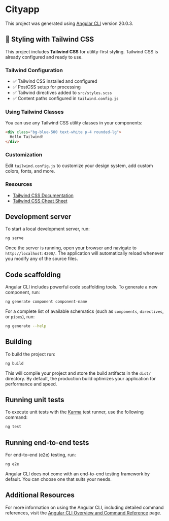 # Cityapp

This project was generated using [Angular CLI](https://github.com/angular/angular-cli) version 20.0.3.

## 🎨 Styling with Tailwind CSS

This project includes **Tailwind CSS** for utility-first styling. Tailwind CSS is already configured and ready to use.

### Tailwind Configuration
- ✅ Tailwind CSS installed and configured
- ✅ PostCSS setup for processing
- ✅ Tailwind directives added to `src/styles.scss`
- ✅ Content paths configured in `tailwind.config.js`

### Using Tailwind Classes
You can use any Tailwind CSS utility classes in your components:

```html
<div class="bg-blue-500 text-white p-4 rounded-lg">
  Hello Tailwind!
</div>
```

### Customization
Edit `tailwind.config.js` to customize your design system, add custom colors, fonts, and more.

### Resources
- [Tailwind CSS Documentation](https://tailwindcss.com/docs)
- [Tailwind CSS Cheat Sheet](https://tailwindcomponents.com/cheatsheet/)

## Development server

To start a local development server, run:

```bash
ng serve
```

Once the server is running, open your browser and navigate to `http://localhost:4200/`. The application will automatically reload whenever you modify any of the source files.

## Code scaffolding

Angular CLI includes powerful code scaffolding tools. To generate a new component, run:

```bash
ng generate component component-name
```

For a complete list of available schematics (such as `components`, `directives`, or `pipes`), run:

```bash
ng generate --help
```

## Building

To build the project run:

```bash
ng build
```

This will compile your project and store the build artifacts in the `dist/` directory. By default, the production build optimizes your application for performance and speed.

## Running unit tests

To execute unit tests with the [Karma](https://karma-runner.github.io) test runner, use the following command:

```bash
ng test
```

## Running end-to-end tests

For end-to-end (e2e) testing, run:

```bash
ng e2e
```

Angular CLI does not come with an end-to-end testing framework by default. You can choose one that suits your needs.

## Additional Resources

For more information on using the Angular CLI, including detailed command references, visit the [Angular CLI Overview and Command Reference](https://angular.dev/tools/cli) page.
